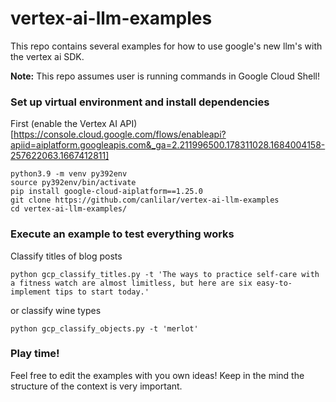 # vertex-ai-llm-examples
This repo contains several examples for how to use google's new llm's with the vertex ai SDK.

**Note:** This repo assumes user is running commands in Google Cloud Shell!

### Set up virtual environment and install dependencies
First (enable the Vertex AI API)[https://console.cloud.google.com/flows/enableapi?apiid=aiplatform.googleapis.com&_ga=2.211996500.178311028.1684004158-257622063.1667412811]
```
python3.9 -m venv py392env
source py392env/bin/activate
pip install google-cloud-aiplatform==1.25.0
git clone https://github.com/canlilar/vertex-ai-llm-examples
cd vertex-ai-llm-examples/
```

### Execute an example to test everything works
Classify titles of blog posts
```
python gcp_classify_titles.py -t 'The ways to practice self-care with a fitness watch are almost limitless, but here are six easy-to-implement tips to start today.'
```
or classify wine types
```
python gcp_classify_objects.py -t 'merlot'
```

### Play time!
Feel free to edit the examples with you own ideas! Keep in the mind the structure of the context is very important. 
